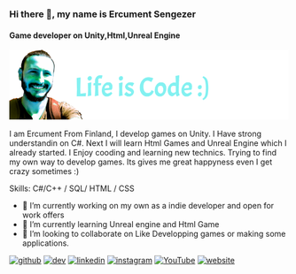 ### Hi there 👋, my name is Ercument Sengezer
#### Game developer on Unity,Html,Unreal Engine
![Game developer on Unity, Html, Unreal Engine](https://github.com/ercutto/ercutto/blob/main/Erccument%20Sengezer.png)

I am Ercument From Finland, I develop games on Unity. I Have strong understandin on C#. Next I will learn Html Games and Unreal Engine which I already started.
I Enjoy cooding and learning new technics. Trying to find my own way to develop games. Its gives me great happyness even I get crazy sometimes :) 

Skills: C#/C++ / SQL/ HTML / CSS

- 🔭 I’m currently working on my own as a indie developer and open for work offers 
- 🌱 I’m currently learning Unreal engine and Html Game 
- 👯 I’m looking to collaborate on Like Developping games or making some applications. 


[<img src='https://cdn.jsdelivr.net/npm/simple-icons@3.0.1/icons/github.svg' alt='github' height='40'>](https://github.com/ercutto)  [<img src='https://cdn.jsdelivr.net/npm/simple-icons@3.0.1/icons/hashnode.svg' alt='dev' height='40'>](https://ercuttogamelay.blogspot.com/)  [<img src='https://cdn.jsdelivr.net/npm/simple-icons@3.0.1/icons/linkedin.svg' alt='linkedin' height='40'>](https://www.linkedin.com/in/linkedin.com/in/ercument-sengezer-linktome/)  [<img src='https://cdn.jsdelivr.net/npm/simple-icons@3.0.1/icons/instagram.svg' alt='instagram' height='40'>](https://www.instagram.com/ercutto/)  [<img src='https://cdn.jsdelivr.net/npm/simple-icons@3.0.1/icons/youtube.svg' alt='YouTube' height='40'>](https://www.youtube.com/channel/ercuttogameplay)  [<img src='https://cdn.jsdelivr.net/npm/simple-icons@3.0.1/icons/icloud.svg' alt='website' height='40'>](https://bamboomgame.fi/)  



<!--
**ercutto/ercutto** is a ✨ _special_ ✨ repository because its `README.md` (this file) appears on your GitHub profile.

Here are some ideas to get you started:

- 🔭 I’m currently working on ...
- 🌱 I’m currently learning ...
- 👯 I’m looking to collaborate on ...
- 🤔 I’m looking for help with ...
- 💬 Ask me about ...
- 📫 How to reach me: ...
- 😄 Pronouns: ...
- ⚡ Fun fact: ...
-->
